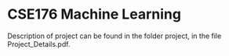 # CSE176 Machine Learning

Description of project can be found in the folder project, in the file Project_Details.pdf.
